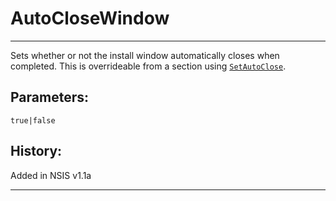# AutoCloseWindow

---

Sets whether or not the install window automatically closes when completed. This is overrideable from a section using [`SetAutoClose`][1].

## Parameters:

    true|false

## History:

Added in NSIS v1.1a

---

[1]: SetAutoClose.md